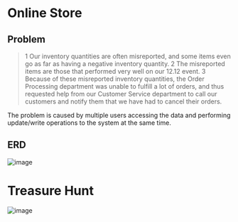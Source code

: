 # Online Store
## Problem
> 1 Our inventory quantities are often misreported, and some items even go as far as having a negative inventory quantity. 
2 The misreported items are those that performed very well on our 12.12 event. 3 Because of these misreported inventory quantities, the Order Processing department was unable to fulfill a lot of orders, and thus requested help from our Customer Service department to call our customers and notify them that we have had to cancel their orders.

The problem is caused by multiple users accessing the data and performing update/write operations to the system at the same time.

## ERD
![image](https://user-images.githubusercontent.com/23447522/148683649-3c8c0198-35c9-4f72-ac7b-3aae2d6d8b61.png)

# Treasure Hunt
![image](https://user-images.githubusercontent.com/23447522/148683613-954b0cb7-35e0-434b-af11-b78bc5a6ba8e.png)
